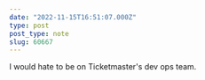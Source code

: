 ```yaml
---
date: "2022-11-15T16:51:07.000Z"
type: post 
post_type: note
slug: 60667
---
```

I would hate to be on Ticketmaster&#39;s dev ops team.

